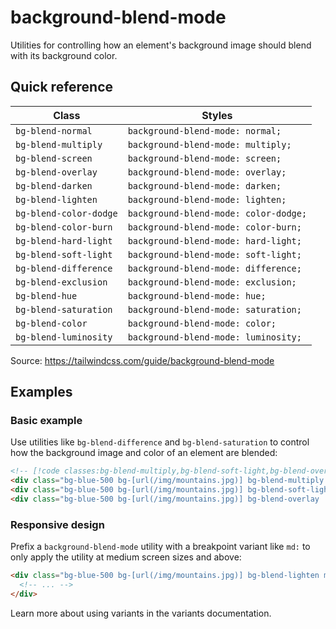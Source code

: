 # background-blend-mode

Utilities for controlling how an element's background image should blend with its background color.

## Quick reference

| Class | Styles |
|---|---|
| `bg-blend-normal` | `background-blend-mode: normal;` |
| `bg-blend-multiply` | `background-blend-mode: multiply;` |
| `bg-blend-screen` | `background-blend-mode: screen;` |
| `bg-blend-overlay` | `background-blend-mode: overlay;` |
| `bg-blend-darken` | `background-blend-mode: darken;` |
| `bg-blend-lighten` | `background-blend-mode: lighten;` |
| `bg-blend-color-dodge` | `background-blend-mode: color-dodge;` |
| `bg-blend-color-burn` | `background-blend-mode: color-burn;` |
| `bg-blend-hard-light` | `background-blend-mode: hard-light;` |
| `bg-blend-soft-light` | `background-blend-mode: soft-light;` |
| `bg-blend-difference` | `background-blend-mode: difference;` |
| `bg-blend-exclusion` | `background-blend-mode: exclusion;` |
| `bg-blend-hue` | `background-blend-mode: hue;` |
| `bg-blend-saturation` | `background-blend-mode: saturation;` |
| `bg-blend-color` | `background-blend-mode: color;` |
| `bg-blend-luminosity` | `background-blend-mode: luminosity;` |

Source: https://tailwindcss.com/guide/background-blend-mode

## Examples

### Basic example

Use utilities like `bg-blend-difference` and `bg-blend-saturation` to control how the background image and color of an element are blended:

```html
<!-- [!code classes:bg-blend-multiply,bg-blend-soft-light,bg-blend-overlay] -->
<div class="bg-blue-500 bg-[url(/img/mountains.jpg)] bg-blend-multiply ..."></div>
<div class="bg-blue-500 bg-[url(/img/mountains.jpg)] bg-blend-soft-light ..."></div>
<div class="bg-blue-500 bg-[url(/img/mountains.jpg)] bg-blend-overlay ..."></div>
```

### Responsive design

Prefix a `background-blend-mode` utility with a breakpoint variant like `md:` to only apply the utility at medium screen sizes and above:

```html
<div class="bg-blue-500 bg-[url(/img/mountains.jpg)] bg-blend-lighten md:bg-blend-darken">
  <!-- ... -->
</div>
```

Learn more about using variants in the variants documentation.
